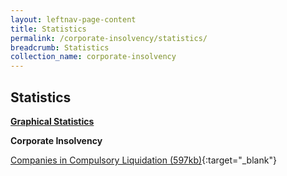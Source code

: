 ```yaml
---
layout: leftnav-page-content
title: Statistics
permalink: /corporate-insolvency/statistics/
breadcrumb: Statistics
collection_name: corporate-insolvency
---
```


Statistics
---

<u><b>Graphical Statistics</b></u>

**Corporate Insolvency**

[Companies in Compulsory Liquidation (597kb)](/files/CompaniesLiquidation.pdf/){:target="_blank"}
